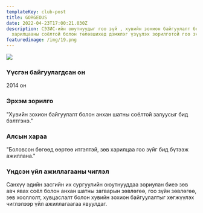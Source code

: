 ```yaml
---
templateKey: club-post
title: GORGEOUS
date: 2022-04-23T17:00:21.030Z
description: СЭЗИС-ийн оюутнуудыг гоо зүй , хувийн зохион байгуулалт болон
  харилцааны соёлтой болон төлөвшихөд дэмжлэг үзүүлэх зорилготой гоо зүйн клуб
featuredimage: /img/19.png
---
```

![](/img/19.png)

### Үүсгэн байгуулагдсан он

2014 он

### Эрхэм зорилго

"Хувийн зохион байгуулалт болон  анхан шатны соёлтой залуусыг бид бэлтгэнэ."

### Алсын хараа

"Боловсон бөгөөд өөртөө итгэлтэй, зөв харилцаа гоо зүйг бид бүтээж ажиллана."

### Үндсэн үйл ажиллагааны чиглэл

Санхүү эдийн засгийн их сургуулийн оюутнууддаа зориулан биеэ зөв авч явах соёл болон анхан шатны загварын зөвлөгөө, гоо зүйн зөвлөгөө, зөв хооллолт, хувцаслалт  болон хувийн зохион байгуулалтыг хөгжүүлэх чиглэлээр үйл ажиллагаагаа явуулдаг.
